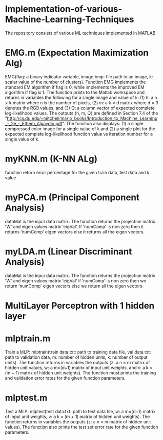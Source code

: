 # Implementation-of-various-Machine-Learning-Techniques
The repository consists of various ML techniques implemented in MATLAB
# EMG.m (Expectation Maximization Alg)
EMG(flag: a binary indicator variable, image.bmp: file path to an image, k: scalar value of the number of clusters). Function EMG implements the standard EM algorithm if flag is 0, while implements the improved EM algorithm if flag is 1. The function prints to the Matlab workspace and returns in variables the following for a single image and value of k: (1) h: a n × k matrix where n is the number of pixels, (2) m: a k × d matrix where d = 3 denotes the RGB values, and (3) Q: a column vector of expected complete log-likelihood values. The outputs {h, m, Q} are defined in Section 7.4 of the "http://cs.du.edu/~mitchell/mario_books/Introduction_to_Machine_Learning_-_2e_-_Ethem_Alpaydin.pdf". The function also displays: (1) a single compressed color image for a single value of k and (2) a single plot for the expected complete log-likelihood function value vs iteration number for a single value of k.

# myKNN.m (K-NN ALg)
function return error percentage for the given train data, test data and k value

# myPCA.m (Principal Component Analysis)
dataMat is the input data matrix. The function returns the projection matrix 'W' and eigen values matrix 'eigVal'. If 'numComp' is non zero then it returns 'numComp' eigen vectors else it returns all the eigen vectors.

# myLDA.m (Linear Discriminant Analysis)
dataMat is the input data matrix. The function returns the projection matrix 'W' and eigen values matrix 'eigVal' if 'numComp' is non zero then we return 'numComp' eigen vectors else we return all the eigen vectors

# MultiLayer Perceptron with 1 hidden layer
# mlptrain.m
Train a MLP: mlptrain(train data.txt: path to training data file, val data.txt: path to validation data, m: number of hidden units, k: number of output units). The function returns in variables the outputs (z: a n × m matrix of hidden unit values, w: a m×(d+1) matrix of input unit weights, and v: a k × (m + 1) matrix of hidden unit weights). The function must prints the training and validation error rates for the given function parameters.

# mlptest.m
Test a MLP: mlptest(test data.txt: path to test data file, w: a m×(d+1) matrix of input unit weights, v: a k × (m + 1) matrix of hidden unit weights). The function returns in variables the outputs (z: a n × m matrix of hidden unit values). The function also prints the test set error rate for the given function parameters.
